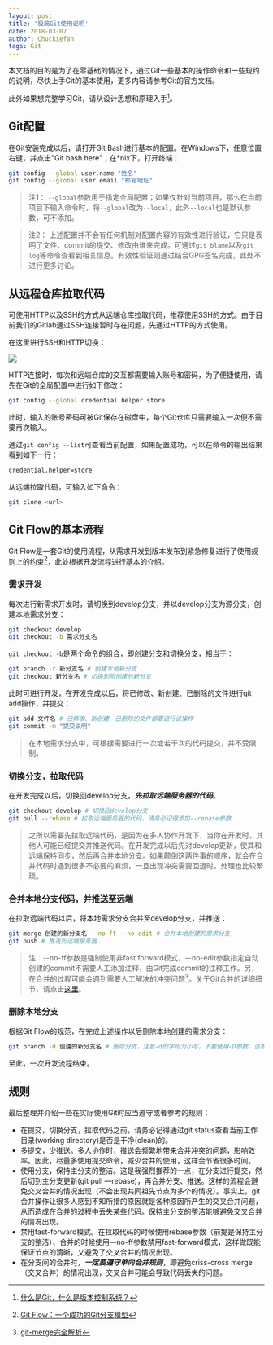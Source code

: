 ```yaml
---
layout: post
title: '极简Git使用说明'
date: 2018-03-07
author: Chuckiefan
tags: Git
---
```


本文档的目的是为了在零基础的情况下，通过Git一些基本的操作命令和一些规约的说明，尽快上手Git的基本使用，更多内容请参考Git的官方文档。

此外如果想完整学习Git，请从设计思想和原理入手[^1]。

[^1]:[什么是Git，什么是版本控制系统？](http://chuckiefan.com/2017/11/29/什么是Git-什么是版本控制系统.html)

## Git配置

在Git安装完成以后，请打开Git Bash进行基本的配置。在Windows下，任意位置右键，并点击"Git bash here"；在*nix下，打开终端：

```bash
git config --global user.name "姓名"
git config --global user.email "邮箱地址"
```

> 注1：
> ```--global```参数用于指定全局配置；如果仅针对当前项目，那么在当前项目下输入命令时，将```--global```改为```--local```，此外```--local```也是默认参数，可不添加。

> 注2：
> 上述配置并不会有任何机制对配置内容的有效性进行验证，它只是表明了文件、commit的提交、修改由谁来完成。可通过```git blame```以及```git log```等命令查看到相关信息。有效性验证则通过结合GPG签名完成，此处不进行更多讨论。

## 从远程仓库拉取代码
可使用HTTP以及SSH的方式从远端仓库拉取代码，推荐使用SSH的方式。由于目前我们的Gitlab通过SSH连接暂时存在问题，先通过HTTP的方式使用。

在这里进行SSH和HTTP切换：

![](http://ourmc2t8i.bkt.clouddn.com/15203858327086.jpg)


HTTP连接时，每次和远端仓库的交互都需要输入账号和密码，为了便捷使用，请先在Git的全局配置中进行如下修改：

```bash
git config --global credential.helper store
```

此时，输入的账号密码可被Git保存在磁盘中，每个Git仓库只需要输入一次便不需要再次输入。

通过```git config --list```可查看当前配置，如果配置成功，可以在命令的输出结果看到如下一行：

```bash
credential.helper=store
```


从远端拉取代码，可输入如下命令：

```bash
git clone <url>
```

## Git Flow的基本流程

Git Flow是一套Git的使用流程，从需求开发到版本发布到紧急修复进行了使用规则上的约束[^2]，此处根据开发流程进行基本的介绍。

[^2]:[Git Flow：一个成功的Git分支模型](http://chuckiefan.com/2015/12/06/一个成功的Git分支模型.html)

### 需求开发

每次进行新需求开发时，请切换到develop分支，并以develop分支为源分支，创建本地需求分支：

```bash
git checkout develop
git checkout -b 需求分支名
```

```git checkout -b```是两个命令的组合，即创建分支和切换分支，相当于：


```bash
git branch -r 新分支名 # 创建本地新分支
git checkout 新分支名 # 切换到刚创建的新分支
```

此时可进行开发，在开发完成以后，将已修改、新创建、已删除的文件进行git add操作，并提交：

```bash
git add 文件名 # 已修改、新创建、已删除的文件都要进行该操作
git commit -m "提交说明"
```

> 在本地需求分支中，可根据需要进行一次或若干次的代码提交，并不受限制。

### 切换分支，拉取代码

在开发完成以后，切换回develop分支，***先拉取远端服务器的代码***。

```bash
git checkout develop # 切换回develop分支 
git pull --rebase # 拉取远端服务器的代码，请务必记得添加--rebase参数
```

> 之所以需要先拉取远端代码，是因为在多人协作开发下，当你在开发时，其他人可能已经提交并推送代码。在开发完成以后先对develop更新，使其和远端保持同步，然后再合并本地分支。如果颠倒这两件事的顺序，就会在合并代码时遇到很多不必要的麻烦，一旦出现冲突需要回退时，处理也比较繁琐。

### 合并本地分支代码，并推送至远端

在拉取远端代码以后，将本地需求分支合并至develop分支，并推送：

```bash
git merge 创建的新分支名 --no-ff --no-edit # 合并本地创建的需求分支
git push # 推送到远端服务器
```
> 注：--no-ff参数是强制使用非fast forward模式，--no-edit参数指定自动创建的commit不需要人工添加注释，由Git完成commit的注释工作。另，在合并的过程可能会遇到需要人工解决的冲突问题[^3]。关于Git合并的详细细节，请点击[这里](http://chuckiefan.com/2016/11/13/git-merge完全解析.html)。

[^3]:[git-merge完全解析](http://chuckiefan.com/2016/11/13/git-merge完全解析.html)

### 删除本地分支

根据Git Flow的规范，在完成上述操作以后删除本地创建的需求分支：

```bash
git branch -d 创建的新分支名 # 删除分支，注意-d的字母为小写，不要使用-D参数，该参数为强制删除
```

至此，一次开发流程结束。

## 规则

最后整理并介绍一些在实际使用Git时应当遵守或者参考的规则：

* 在提交，切换分支，拉取代码之前，请务必记得通过git status查看当前工作目录(working directory)是否是干净(clean)的。
* 多提交，少推送。多人协作时，推送会频繁地带来合并冲突的问题，影响效率。因此，尽量多使用提交命令，减少合并的使用，这样会节省很多时间。
* 使用分支，保持主分支的整洁。这是我强烈推荐的一点，在分支进行提交，然后切到主分支更新(git pull —rebase)，再合并分支、推送。这样的流程会避免交叉合并的情况出现（不会出现共同祖先节点为多个的情况）。事实上，git合并操作让很多人感到不知所措的原因就是各种原因所产生的交叉合并问题，从而造成在合并的过程中丢失某些代码。保持主分支的整洁能够避免交叉合并的情况出现。
* 禁用fast-forward模式。在拉取代码的时候使用rebase参数（前提是保持主分支的整洁）、合并的时候使用—no-ff参数禁用fast-forward模式，这样做既能保证节点的清晰，又避免了交叉合并的情况出现。
* 在分支间的合并时，***一定要遵守单向合并规则***，即避免criss-cross merge（交叉合并）的情况出现，交叉合并可能会导致代码丢失的问题。









